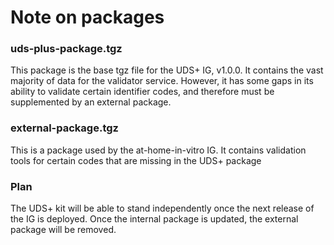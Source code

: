 # Note on packages
### uds-plus-package.tgz
This package is the base tgz file for the UDS+ IG, v1.0.0. It contains the vast majority of data for the validator service. However, it has some gaps in its ability to validate certain identifier codes, and therefore must be supplemented by an external package.

### external-package.tgz
This is a package used by the at-home-in-vitro IG. It contains validation tools for certain codes that are missing in the UDS+ package

### Plan
The UDS+ kit will be able to stand independently once the next release of the IG is deployed. Once the internal package is updated, the external package will be removed.